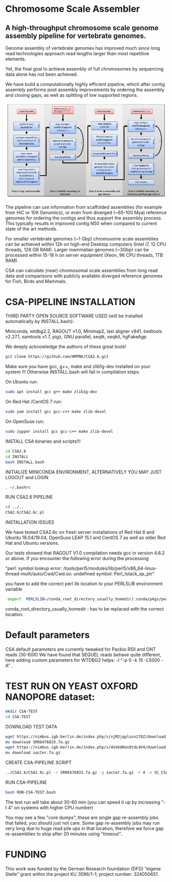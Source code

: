 # Chromosome Scale Assembler 
## A high-throughput chromosome scale genome assembly pipeline for vertebrate genomes.

Genome assembly of vertebrate genomes has improved much since long read technologies 
approach read lengths larger than most repetitive elements.

Yet, the final goal to achieve assembly of full chromosomes by sequencing data alone 
has not been achieved.

We have build a computationally highly efficient pipeline, which after contig assembly 
performs post assembly improvements by ordering the assembly and closing gaps, as well 
as splitting of low supported regions.

![CSA-PIPELINE](https://github.com/HMPNK/CSA2.6/blob/master/Fig1.png)

The pipeline can use information from scaffolded assemblies (for example from HiC or
10X Genomics), or even from diverged (~65-100 Mya) reference genomes for ordering the
contigs and thus support the assembly process. This typically results in improved 
contig N50 when compared to current state of the art methods.

For smaller vertebrate genomes (~1 Gbp) chromosome scale assemblies can be achieved 
within 12h on high-end Desktop computers (Intel i7, 12 CPU threads, 128 GB RAM). 
Larger mammalian genomes (~3Gbp) can be processed within 15-18 h on server equipment 
(Xeon, 96 CPU threads, 1TB RAM).

CSA can calculate (near) chromosomal scale assemblies from long read data and 
comparisons with publicly available diverged reference genomes for Fish, Birds and Mammals.

# CSA-PIPELINE INSTALLATION

 THIRD PARTY OPEN SOURCE SOFTWARE USED (will be installed automatically by INSTALL.bash):

 Miniconda, wtdbg2.2, RAGOUT v1.0, Minimap2, last aligner v941, bedtools v2.27.1,
 samtools v1.7, pigz, GNU parallel, seqtk, seqkit, hgFakeAgp

 We deeply acknowledge the authors of these great tools! 

```sh
git clone https://github.com/HMPNK/CSA2.6.git
```
 Make sure you have gcc, g++, make and zlib1g-dev installed on your system !!!
 Otherwise INSTALL.bash will fail in compilation steps.

 On Ubuntu run:
 ```sh
 sudo apt install gcc g++ make zlib1g-dev
 ```
  On Red Hat /CentOS 7 run:
```sh
sudo yum install gcc gcc-c++ make zlib-devel
```
 On OpenSuse run:
 ```sh
 sudo zypper install gcc gcc-c++ make zlib-devel
```
INSTALL CSA binaries and scripts!!! 
```sh
cd CSA2.6
cd INSTALL
bash INSTALL.bash
```
 INITIALIZE MINICONDA ENVIRONMENT, ALTERNATIVELY YOU MAY JUST LOGOUT and LOGIN 
```sh
. ~/.bashrc
```
 RUN CSA2.6 PIPELINE
```sh
cd ../..
CSA2.6/CSA2.6c.pl
```
 INSTALLATION ISSUES

 We have tested CSA2.6c on fresh server installations of Red Hat 8 and Ubuntu 18.04/19.04,
 OpenSuse LEAP 15.1 and CentOS 7 as well as older Red Hat and Ubuntu versions.

 Our tests showed that RAGOUT V1.0 compilation needs gcc in version 4.6.2 or above.
 If you encounter the following error during the processing

 "perl: symbol lookup error: /tools/perl5/modules/lib/perl5/x86_64-linux-thread-multi/auto/Cwd/Cwd.so: undefined
 symbol: Perl_Istack_sp_ptr" 

 you have to add the correct perl lib location to your PERL5LIB environment variable
```sh
 export  PERL5LIB=/conda_root_directory_usually_homedir/.conda/pkgs/perl-5.22.0.1-0/lib/perl5:$PERL5LIB
```
 conda_root_directory_usually_homedir : has to be replaced with the correct location.

# Default parameters
CSA default parameters are currently tweaked for Pacbio RSII and ONT reads (30-60X)
We have found that SEQUEL reads behave quite different, here adding custom parameters 
for WTDBG2 helps: -l "-p 0 -k 15 -L5000 -A" .

# TEST RUN ON YEAST OXFORD NANOPORE dataset:
```sh
mkdir CSA-TEST
cd CSA-TEST
```
DOWNLOAD TEST DATA
```sh
wget https://nimbus.igb-berlin.de/index.php/s/njM2jqplusn17OZ/download
mv download SRR6476833.fa.gz
wget https://nimbus.igb-berlin.de/index.php/s/4VekUKms8tdL4V4/download
mv download sacCer.fa.gz
```
CREATE CSA-PIPELINE SCRIPT
```sh
../CSA2.6/CSA2.6c.pl -r SRR6476833.fa.gz -g sacCer.fa.gz -t 4 -o SC_CSA -d SC_CSA > RUN-CSA-TEST.bash
```
RUN CSA-PIPELINE
```sh
bash RUN-CSA-TEST.bash
```
The test run will take about 30-60 min (you can speed it up by increasing "-t 4" on systems with higher CPU number)

You may see a few "core dumps", these are single gap re-assembly jobs that failed, you should just not care. Some gap re-assembly jobs may run very long due to huge read pile ups in that location, therefore we force gap re-assemblies to stop after 20 minutes using "timeout".


# FUNDING
This work was funded by the German Research foundation (DFG) “eigene Stelle” grant within the project KU 3596/1-1; project number: 324050651.
